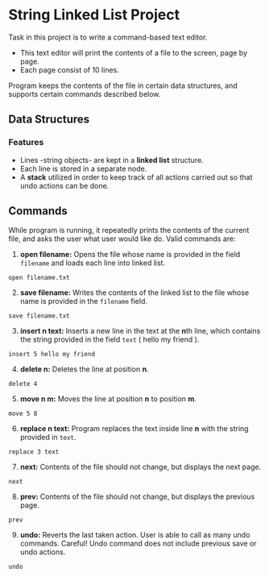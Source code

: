 # String Linked List Project


Task in this project is to write a command-based text editor. 

- This text editor will print the contents of a file to the screen, page by page. 
- Each page consist of 10 lines. 

Program keeps the contents of the file in certain data structures,
and supports certain commands described below.

## Data Structures
### Features 
- Lines -string objects- are kept in a **linked list** structure. 
- Each line is stored in a separate node.
- A **stack** utilized in order to keep track of all actions carried out so that undo actions can be done. 

## Commands

While program is running, it repeatedly prints the contents of the
current file, and asks the user what user would like do. Valid commands are:

1. **open filename:** Opens the file whose name is provided in
the field `filename` and loads each line into linked list.
```
open filename.txt
```

2. **save filename:** Writes the contents of the linked list to the
file whose name is provided in the `filename` field.
```
save filename.txt
```

3. **insert n text:** Inserts a new line in the text at the **n**th line,
which contains the string provided in the field `text` ( hello my friend ).
```
insert 5 hello my friend
```

4. **delete n:** Deletes the line at position **n**.
```
delete 4
```

5. **move n m:** Moves the line at position **n** to position **m**.
```
move 5 8
```

6. **replace n text:** Program replaces the text inside line **n** with the
string provided in `text`.
```
replace 3 text
```

7. **next:** Contents of the file should not change, but displays
the next page.
```
next
```

8. **prev:** Contents of the file should not change, but displays
the previous page.
```
prev
```

9. **undo:** Reverts the last taken action. User is able to call as many
undo commands. Careful! Undo command does not include previous save or undo actions.
```
undo
```

